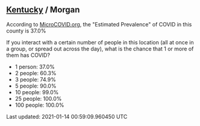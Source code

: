 
## [Kentucky](/united-states/kentucky) / Morgan

According to [MicroCOVID.org](http://microcovid.org),
the "Estimated Prevalence" of COVID in this county is 37.0%

If you interact with a certain number of people in this location
(all at once in a group, or spread out across the day), what is the chance that
1 or more of them has COVID?

- 1 person: 37.0%
- 2 people: 60.3%
- 3 people: 74.9%
- 5 people: 90.0%
- 10 people: 99.0%
- 25 people: 100.0%
- 100 people: 100.0%

Last updated: 2021-01-14 00:59:09.960450 UTC
